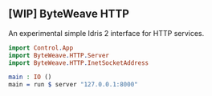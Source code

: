 ## [WIP] ByteWeave HTTP
An experimental simple Idris 2 interface for HTTP services.

```idris
import Control.App
import ByteWeave.HTTP.Server
import ByteWeave.HTTP.InetSocketAddress

main : IO ()
main = run $ server "127.0.0.1:8000"
```
